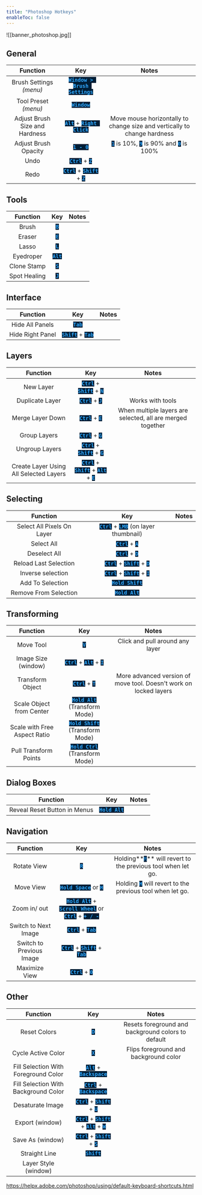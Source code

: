 ```yaml
---
title: "Photoshop Hotkeys"
enableToc: false
---
```

<style>
code { color: #30A8FF; background: #001E36; }
</style>
![[banner_photoshop.jpg]]

## General
|Function|Key|Notes
|:-:|:-:|:-:
|Brush Settings _(menu)_|**`Window > Brush Settings`**|
|Tool Preset _(menu)_|**`Window`**|
|Adjust Brush Size and Hardness|**`Alt`** + **`Right Click`**|Move mouse horizontally to change size and vertically to change hardness
|Adjust Brush Opacity|**`1 - 0`**|**`1`** is 10%, **`9`** is 90% and **`0`** is 100%
|Undo|**`Ctrl`** + **`Z`**|
|Redo|**`Ctrl`** + **`Shift`** + **`Z`**|

## Tools
|Function|Key|Notes
|:-:|:-:|:-:
|Brush|**`B`**|
|Eraser|**`E`**|
|Lasso|**`L`**|
|Eyedroper|**`Alt`**|
|Clone Stamp|**`S`**
|Spot Healing|**`J`**

## Interface
|Function|Key|Notes
|:-:|:-:|:-:
|Hide All Panels|**`Tab`**
|Hide Right Panel|**`Shift`** + **`Tab`**

## Layers
|Function|Key|Notes
|:-:|:-:|:-:
|New Layer|**`Ctrl`** + **`Shift`** + **`N`**|
|Duplicate Layer|**`Ctrl`** + **`J`**|Works with tools
|Merge Layer Down|**`Ctrl`** + **`E`**|When multiple layers are selected, all are merged together
|Group Layers|**`Ctrl`** + **`G`**|
|Ungroup Layers|**`Ctrl`** + **`Shift`** + **`G`**|
|Create Layer Using All Selected Layers|**`Ctrl`** + **`Shift`** + **`Alt`** + **`E`**|

## Selecting
|Function|Key|Notes
|:-:|:-:|:-:
|Select All Pixels On Layer| **`Ctrl`** + **`LMB`** (on layer thumbnail)|
|Select All| **`Ctrl`** + **`A`**|
|Deselect All| **`Ctrl`** + **`D`**|
|Reload Last Selection| **`Ctrl`** + **`Shift`** + **`D`**|
|Inverse selection| **`Ctrl`** + **`Shift`** + **`I`**|
|Add To Selection| **`Hold Shift`**|
|Remove From Selection| **`Hold Alt`**|

## Transforming
|Function|Key|Notes
|:-:|:-:|:-:
|Move Tool| **`V`**|Click and pull around any layer
|Image Size (window)| **`Ctrl`** + **`Alt`** + **`I`**|
|Transform Object| **`Ctrl`** + **`T`**|More advanced version of move tool. Doesn't work on locked layers
|Scale Object from Center|**`Hold Alt`** (Transform Mode)|
|Scale with Free Aspect Ratio|**`Hold Shift`** (Transform Mode)|
|Pull Transform Points|**`Hold Ctrl`** (Transform Mode)|

## Dialog Boxes
|Function|Key|Notes
|:-:|:-:|:-:
|Reveal Reset Button in Menus| **`Hold Alt`**|

## Navigation
|Function|Key|Notes
|:-:|:-:|:-:
|Rotate View|**`R`**|Holding**`R`** will revert to the previous tool when let go.
|Move View|**`Hold Space`** or **`H`**|Holding **`H`** will revert to the previous tool when let go.
|Zoom in/ out|**`Hold Alt`** + **`Scroll Wheel`** or **`Ctrl`** + **`+ / -`**|
|Switch to Next Image| **`Ctrl`** + **`Tab`**|
|Switch to Previous Image| **`Ctrl`** + **`Shift`** + **`Tab`**|
|Maximize View|**`Ctrl`** + **`0`**|


## Other
|Function|Key|Notes
|:-:|:-:|:-:
|Reset Colors|**`D`**|Resets foreground and background colors to default
|Cycle Active Color|**`X`**|Flips foreground and background color
|Fill Selection With Foreground Color|**`Alt`** + **`Backspace`**|
|Fill Selection With Background Color|**`Ctrl`** + **`Backspace`**|
|Desaturate Image|**`Ctrl`** + **`Shift`** + **`U`**|
|Export (window)|**`Ctrl`** + **`Shift`** + **`Alt`** + **`W`**|
|Save As (window)|**`Ctrl`** + **`Shift`** + **`S`**|
|Straight Line|**`Shift`**|
|Layer Style (window)|

https://helpx.adobe.com/photoshop/using/default-keyboard-shortcuts.html